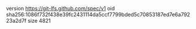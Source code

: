 version https://git-lfs.github.com/spec/v1
oid sha256:1086f732f438e39fc2431114da5ccf7799bded5c70853187ed7e6a79223a2d7f
size 4821
